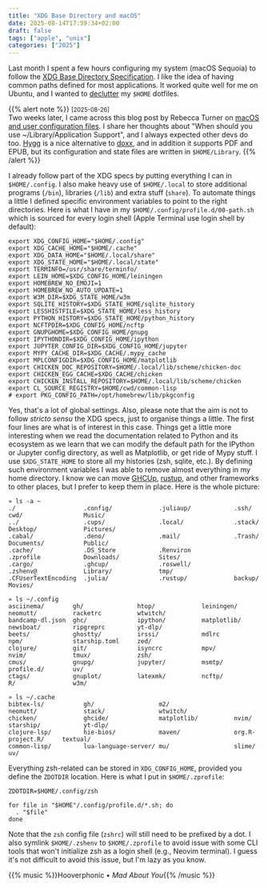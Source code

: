 ```yaml
---
title: "XDG Base Directory and macOS"
date: 2025-08-14T17:59:34+02:00
draft: false
tags: ["apple", "unix"]
categories: ["2025"]
---
```


Last month I spent a few hours configuring my system (macOS Sequoia) to follow the [XDG Base Directory Specification](https://specifications.freedesktop.org/basedir-spec/latest/). I like the idea of having common paths defined for most applications. It worked quite well for me on Ubuntu, and I wanted to [declutter](/micro/2025-03-10-12-44-08/) my `$HOME` dotfiles.

{{% alert note %}}
<small>[2025-08-26]</small><br>
Two weeks later, I came across this blog post by Rebecca Turner on [macOS and user configuration files](https://becca.ooo/blog/macos-dotfiles/). I share her thoughts about "When should you use ~/Library/Application Support", and I always expected other devs do too. [Hygg](https://github.com/kruseio/hygg) is a nice alternative to [doxx](https://github.com/bgreenwell/doxx), and in addition it supports PDF and EPUB, but its configuration and state files are written in `$HOME/Library`.
{{% /alert %}}

I already follow part of the XDG specs by putting everything I can in `$HOME/.config`. I also make heavy use of `$HOME/.local` to store additional programs (`/bin`), libraries (`/lib`) and extra stuff (`share`). To automate things a little I defined specific environment variables to point to the right directories. Here is what I have in my `$HOME/.config/profile.d/00-path.sh` which is sourced for every login shell (Apple Terminal use login shell by default):

```shell
export XDG_CONFIG_HOME="$HOME/.config"
export XDG_CACHE_HOME="$HOME/.cache"
export XDG_DATA_HOME="$HOME/.local/share"
export XDG_STATE_HOME="$HOME/.local/state"
export TERMINFO=/usr/share/terminfo/
export LEIN_HOME=$XDG_CONFIG_HOME/leiningen
export HOMEBREW_NO_EMOJI=1
export HOMEBREW_NO_AUTO_UPDATE=1
export W3M_DIR=$XDG_STATE_HOME/w3m
export SQLITE_HISTORY=$XDG_STATE_HOME/sqlite_history
export LESSHISTFILE=$XDG_STATE_HOME/less_history
export PYTHON_HISTORY=$XDG_STATE_HOME/python_history
export NCFTPDIR=$XDG_CONFIG_HOME/ncftp
export GNUPGHOME=$XDG_CONFIG_HOME/gnupg
export IPYTHONDIR=$XDG_CONFIG_HOME/ipython
export JUPYTER_CONFIG_DIR=$XDG_CONFIG_HOME/jupyter
export MYPY_CACHE_DIR=$XDG_CACHE/.mypy_cache
export MPLCONFIGDIR=$XDG_CONFIG_HOME/matplotlib
export CHICKEN_DOC_REPOSITORY=$HOME/.local/lib/scheme/chicken-doc
export CHICKEN_EGG_CACHE=$XDG_CACHE/chicken
export CHICKEN_INSTALL_REPOSITORY=$HOME/.local/lib/scheme/chicken
export CL_SOURCE_REGISTRY=$HOME/cwd/common-lisp
# export PKG_CONFIG_PATH=/opt/homebrew/lib/pkgconfig
```

Yes, that's a lot of global settings. Also, please note that the aim is not to follow _stricto sensu_ the XDG specs, just to organise things a little. The first four lines are what is of interest in this case. Things get a little more interesting when we read the documentation related to Python and its ecosystem as we learn that we can modify the default path for the IPython or Jupyter config directory, as well as Matplotlib, or get ride of Mypy stuff. I use `$XDG_STATE_HOME` to store all my histories (zsh, sqlite, etc.). By defining such environment variables I was able to remove almost everything in my home directory. I know we can move [GHCUp](https://ghcup.readthedocs.io/en/latest/), [rustup](https://rustup.rs), and other frameworks to other places, but I prefer to keep them in place. Here is the whole picture:

```shell
» ls -a ~
./                   .config/             .juliaup/            .ssh/                cwd/                 Music/
../                  .cups/               .local/              .stack/              Desktop/             Pictures/
.cabal/              .deno/               .mail/               .Trash/              Documents/           Public/
.cache/              .DS_Store            .Renviron            .zprofile            Downloads/           Sites/
.cargo/              .ghcup/              .roswell/            .zshenv@             Library/             tmp/
.CFUserTextEncoding  .julia/              .rustup/             backup/              Movies/

» ls ~/.config
asciinema/        gh/               htop/             leiningen/        neomutt/          racketrc          wtwitch/
bandcamp-dl.json  ghc/              ipython/          matplotlib/       newsboat/         ripgreprc         yt-dlp/
beets/            ghostty/          irssi/            mdlrc             npm/              starship.toml     zed/
clojure/          git/              isyncrc           mpv/              nvim/             tmux/             zsh/
cmus/             gnupg/            jupyter/          msmtp/            profile.d/        uv/
ctags/            gnuplot/          latexmk/          ncftp/            R/                w3m/

» ls ~/.cache
bibtex-ls/           gh/                  m2/                  neomutt/             stack/               wtwitch/
chicken/             ghcide/              matplotlib/          nvim/                starship/            yt-dlp/
clojure-lsp/         hie-bios/            maven/               org.R-project.R/     textual/
common-lisp/         lua-language-server/ mu/                  slime/               uv/
```

Everything zsh-related can be stored in `XDG_CONFIG_HOME`, provided you define the `ZDOTDIR` location. Here is what I put in `$HOME/.zprofile`:

```shell
ZDOTDIR=$HOME/.config/zsh

for file in "$HOME"/.config/profile.d/*.sh; do
  . "$file"
done
```

Note that the `zsh` config file (`zshrc`) will still need to be prefixed by a dot. I also symlink `$HOME/.zshenv` to `$HOME/.zprofile` to avoid issue with some CLI tools that won't initialize zsh as a login shell (e.g., Neovim terminal). I guess it's not difficult to avoid  this issue, but I'm lazy as you know.

{{% music %}}Hooverphonic • _Mad About You_{{% /music %}}
